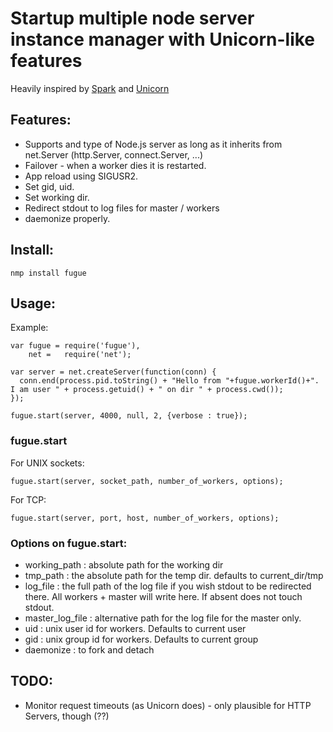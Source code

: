 # Startup multiple node server instance manager with Unicorn-like features

Heavily inspired by [Spark](http://github.com/senchalabs/spark) and [Unicorn](http://unicorn.bogomips.org/)

## Features:

* Supports and type of Node.js server as long as it inherits from net.Server (http.Server, connect.Server, ...)
* Failover -  when a worker dies it is restarted.
* App reload using SIGUSR2.
* Set gid, uid.
* Set working dir.
* Redirect stdout to log files for master / workers
* daemonize properly.

## Install:

    nmp install fugue

## Usage:

Example:

    var fugue = require('fugue'),
        net =   require('net');

    var server = net.createServer(function(conn) {
      conn.end(process.pid.toString() + "Hello from "+fugue.workerId()+". I am user " + process.getuid() + " on dir " + process.cwd());
    });

    fugue.start(server, 4000, null, 2, {verbose : true});

### fugue.start

For UNIX sockets:

    fugue.start(server, socket_path, number_of_workers, options);
    
For TCP:

    fugue.start(server, port, host, number_of_workers, options);

### Options on fugue.start:

* working_path : absolute path for the working dir
* tmp_path : the absolute path for the temp dir. defaults to current_dir/tmp
* log_file : the full path of the log file if you wish stdout to be redirected there. All workers + master will write here. If absent does not touch stdout.
* master_log_file : alternative path for the log file for the master only.
* uid : unix user id for workers. Defaults to current user
* gid : unix group id for workers. Defaults to current group
* daemonize : to fork and detach

## TODO:

* Monitor request timeouts (as Unicorn does) - only plausible for HTTP Servers, though (??)
